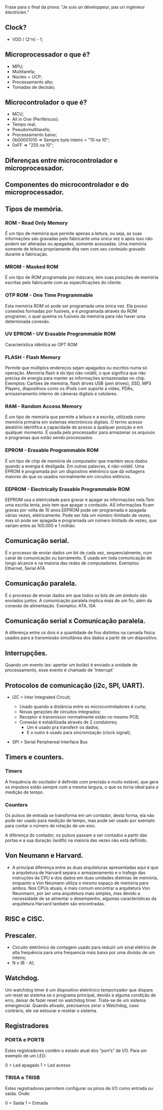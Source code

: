 Frase para o final da prova: "Je suis un développeur, pas un ingénieur électricien."

## Clock?

* VDD / (2^n) - 1;

## Microprocessador o que é?

* MPU;
* Multitarefa;
* Núcleo = UCP;
* Processamento alto;
* Tomadas de decisão;

## Microcontrolador o que é?

* MCU;
* All in One (Periféricos);
* Tempo real;
* Pseudomultitarefa;
* Processamento baixo;
* 0b00001010 => Sempre byte inteiro = "10 na 10";
* 0xFF => "255 na 10";

## Diferenças entre microcontrolador e microprocessador.

## Componentes do microcontrolador e do microprocessador.

## Tipos de memória.


### ROM - Read Only Memory

É um tipo de memória que permite apenas a leitura, ou seja, as suas informações são gravadas pelo fabricante uma única vez e após isso não podem ser alteradas ou apagadas, somente acessadas. Uma memória somente de leitura propriamente dita vem com seu conteúdo gravado durante a fabricação. 

### MROM - Masked ROM

É um tipo de ROM programada por máscara, tem suas posições de memória escritas pelo fabricante com as especificações do cliente. 

### OTP ROM - One Time Programmable

Esta memória ROM só pode ser programada uma única vez. Ela possui conexões formadas por fusíveis, e é programada através do ROM programer, o qual queima os fusíveis da memória para não haver uma determinada conexão. 

### UV EPROM - UV Erasable Programmable ROM

Característica idêntica ao OPT ROM

### FLASH - Flash Memory

Permite que múltiplos endereços sejam apagados ou escritos numa só operação. Memória flash é do tipo não-volátil, o que significa que não precisa de energia para manter as informações armazenadas no chip. Exemplos: Cartões de memória, flash drives USB (pen drives), SSD, MP3 Players, dispositivos como os iPods com suporte a vídeo, PDAs, armazenamento interno de câmeras digitais e celulares.

### RAM - Random Access Memory

É um tipo de memória que permite a leitura e a escrita, utilizada como memória primária em sistemas electrónicos digitais. O termo acesso aleatório identifica a capacidade de acesso a qualquer posição e em qualquer momento. É usada pelo processador para armazenar os arquivos e programas que estão sendo processados. 

### EPROM - Erasable Programmable ROM

É um tipo de chip de memória de computador que mantém seus dados quando a energia é desligada. Em outras palavras, é não-volátil. Uma EPROM é programada por um dispositivo eletrônico que dá voltagens maiores do que os usados normalmente em circuitos elétricos.

### EEPROM - Electrically Erasable Programmable ROM

EEPROM usa a eletricidade para gravar e apagar as informações nela.Tem uma escrita lenta, pois tem que apagar o conteúdo. AS informações ficam gravas por volta de 10 anos.EEPROM pode ser programada e apagada várias vezes, eletricamente. Pode ser lida um número ilimitado de vezes, mas só pode ser apagada e programada um número limitado de vezes, que variam entre as 100.000 e 1 milhão. 

## Comunicação serial.

É o processo de enviar dados um bit de cada vez, sequencialmente, num canal de comunicação ou barramento. É usada em toda comunicação de longo alcance e na maioria das redes de computadores. Exemplos: Ethernet, Serial ATA

## Comunicação paralela.

É o processo de enviar dados em que todos os bits de um símbolo são enviados juntos. A comunicação paralela implica mais de um fio, além da conexão de alimentação. Exemplos: ATA, ISA

## Comunicação serial x Comunicação paralela.

A diferença entre os dois é a quantidade de fios distintos na camada física usados para a transmissão simultânea dos dados a partir de um dispositivo.



## Interrupções.

Quando um evento (ex: apertar um botão) é enviado a unidade de processamento, esse evento é chamado de 'Interrupt'

## Protocolos de comunicação (i2c, SPI, UART).

* I2C = Inter Integrated Circuit;
  * Usado quando a distância entre os microcontroladores é curta;
  * Novas gerações de circuitos integrados;
  * Receptor e transmissor normalmente estão no mesmo PCB;
  * Conexão é estabilizada através de 2 condutores;
    * Um é usado pra transferir os dados;
    * E o outro é usado para sincronização (clock signal);

* SPI = Serial Periphereal Interface Bus

## Timers e counters.

### Timers

A frequência do oscilador é definido com precisão e muito estável, que gera os impulsos estão sempre com a mesma largura, o que os torna ideal para a medição de tempo.

### Counters

Os pulsos de entrada se transforma em um contador, desta forma, ela não pode ser usado para medição de tempo, mas pode ser usado por exemplo para contar o número de rotação de um eixo.

A diferença do contador, os pulsos passam a ser contados a partir das portas e a sua duração (width) na maioria das vezes não está definido.

## Von Neumann e Harvard.

* A principal diferença entre as duas arquiteturas apresentadas aqui é que a arquitetura de Harvard separa o armazenamento e o trafego das instruções da CPU e dos dados em duas unidades distintas de memória, enquanto a Von Neumann utiliza o mesmo espaço de memória para ambos. Nos CPUs atuais, é mais comum encontrar a arquitetura Von Neunmann, por ser uma arquitetura mais simples, mas devido a necessidade de se almentar o desempenho, algumas características  da arquitetura Harvard também são encontradas.

## RISC e CISC.

## Prescaler.

* Circuito eletrônico de contagem usado para reduzir um sinal elétrico de alta frequência para uma frequencia mais baixa por uma divisão de um inteiro;
* N x (B - A);

## Watchdog.

Um watchdog timer é um dispositivo eletrônico temporizador que dispara um reset ao sistema se o programa principal, devido a alguma condição de erro, deixar de fazer reset no watchdog timer. Trata-se de um sistema emergencial. Quando ativado, precisamos zerar o Watchdog, caso contrário, ele vai estourar e resetar o sistema.

## Registradores

### PORTA e PORTB

Estes registradores contêm o estado atual dos “port’s” de I/O. Para um exemplo de um LED:

0 = Led apagado
1 = Led acesso

### TRISA e TRISB

Estes registradores permitem configurar os pinos de I/O como entrada ou saída. Onde:

0 = Saída
1 = Entrada
